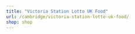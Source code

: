 ```yaml
---
title: "Victoria Station Lotto UK Food"
url: /cambridge/victoria-station-lotto-uk-food/
shop: shop
---
```

